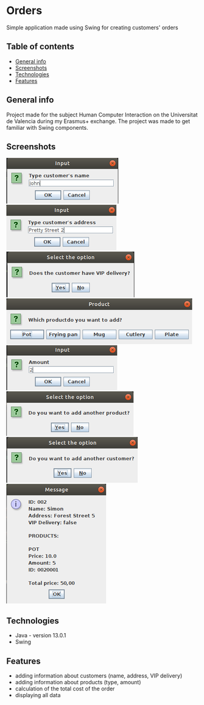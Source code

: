 # Orders
Simple application made using Swing for creating customers' orders 

## Table of contents
* [General info](#general-info)
* [Screenshots](#screenshots)
* [Technologies](#technologies)
* [Features](#features)

## General info
Project made for the subject Human Computer Interaction on the Universitat de Valencia during my Erasmus+ exchange. The project was made to get familiar with Swing components.

## Screenshots
![Screenshot1](./img/screenshot1.png)
![Screenshot2](./img/screenshot2.png)
![Screenshot3](./img/screenshot3.png)
![Screenshot4](./img/screenshot4.png)
![Screenshot5](./img/screenshot5.png)
![Screenshot6](./img/screenshot6.png)
![Screenshot7](./img/screenshot7.png)
![Screenshot8](./img/screenshot8.png)

## Technologies
* Java - version 13.0.1
* Swing

## Features
* adding information about customers (name, address, VIP delivery)
* adding information about products (type, amount)
* calculation of the total cost of the order
* displaying all data



